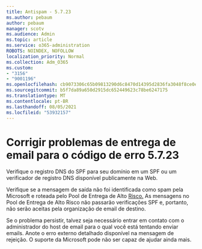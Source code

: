 ```yaml
---
title: Antispam - 5.7.23
ms.author: pebaum
author: pebaum
manager: scotv
ms.audience: Admin
ms.topic: article
ms.service: o365-administration
ROBOTS: NOINDEX, NOFOLLOW
localization_priority: Normal
ms.collection: Adm_O365
ms.custom:
- "3156"
- "9001196"
ms.openlocfilehash: cb9073306c65b09813290d6c8470d14395d2836fa3048f8ce0ecb8b06e71a010
ms.sourcegitcommit: b5f7da89a650d2915dc652449623c78be6247175
ms.translationtype: MT
ms.contentlocale: pt-BR
ms.lasthandoff: 08/05/2021
ms.locfileid: "53932157"
---
```

# <a name="fix-email-delivery-issues-for-error-code-5723"></a>Corrigir problemas de entrega de email para o código de erro 5.7.23

Verifique o registro DNS do SPF para seu domínio em um SPF ou um verificador de registro DNS disponível publicamente na Web.

Verifique se a mensagem de saída não foi identificada como spam pela Microsoft e roteada pelo Pool de Entrega de Alto [Risco.](https://docs.microsoft.com/microsoft-365/security/office-365-security/high-risk-delivery-pool-for-outbound-messages) As mensagens no Pool de Entrega de Alto Risco não passarão verificações SPF e, portanto, não serão aceitas pela organização de email de destino.

Se o problema persistir, talvez seja necessário entrar em contato com o administrador do host de email para o qual você está tentando enviar emails. Anote o erro externo detalhado disponível na mensagem de rejeição. O suporte da Microsoft pode não ser capaz de ajudar ainda mais.
